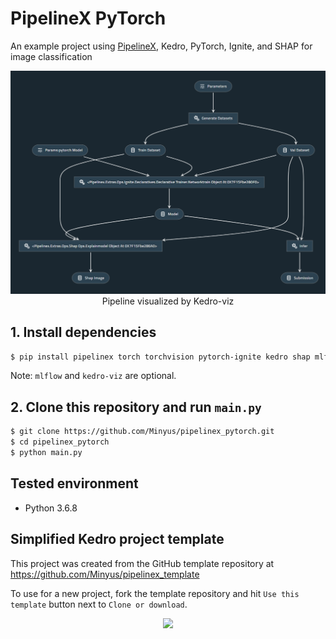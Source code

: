 # PipelineX PyTorch

An example project using [PipelineX](https://github.com/Minyus/pipelinex), Kedro, PyTorch, Ignite, and SHAP for image classification

<p align="center">
<img src="img/kedro_pipeline.PNG">
Pipeline visualized by Kedro-viz
</p>

## 1. Install dependencies

```bash
$ pip install pipelinex torch torchvision pytorch-ignite kedro shap mlflow kedro-viz
```

Note: `mlflow` and `kedro-viz` are optional.

## 2. Clone this repository and run `main.py`

```bash
$ git clone https://github.com/Minyus/pipelinex_pytorch.git
$ cd pipelinex_pytorch
$ python main.py
```

## Tested environment

- Python 3.6.8


## Simplified Kedro project template

This project was created from the GitHub template repository at https://github.com/Minyus/pipelinex_template

To use for a new project, fork the template repository and hit `Use this template` button next to `Clone or download`.

<p align="center">
<img src="https://help.github.com/assets/images/help/repository/use-this-template-button.png">
</p>
